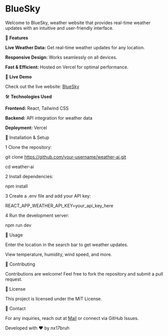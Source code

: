 <h1>BlueSky</h1>

Welcome to BlueSky, weather website that provides real-time weather updates with an intuitive and user-friendly interface.


🌟 **Features**

**Live Weather Data:** Get real-time weather updates for any location.

**Responsive Design:** Works seamlessly on all devices.

**Fast & Efficient:** Hosted on Vercel for optimal performance.

🚀 **Live Demo**

Check out the live website: [BlueSky](https://blue-sky-7j5v.vercel.app/)


🛠️ **Technologies Used**

**Frontend:** React, Tailwind CSS

**Backend:** API integration for weather data

**Deployment:** Vercel

🔧 Installation & Setup

1 Clone the repository:

git clone https://github.com/your-username/weather-ai.git

cd weather-ai

2 Install dependencies:

npm install

3 Create a .env file and add your API key:

REACT_APP_WEATHER_API_KEY=your_api_key_here

4 Run the development server:

npm run dev

📝 Usage

Enter the location in the search bar to get weather updates.

View temperature, humidity, wind speed, and more.

🤝 Contributing

Contributions are welcome! Feel free to fork the repository and submit a pull request.

📜 License

This project is licensed under the MIT License.

📧 Contact

For any inquiries, reach out at  [Mail](mailto:nx17bruh@gmail.com) or connect via GitHub Issues.

Developed with ❤️ by nx17bruh


